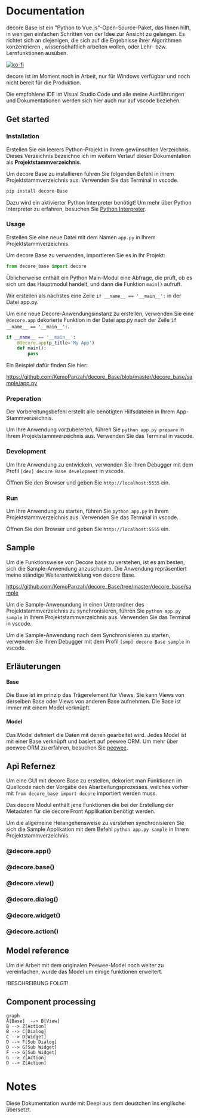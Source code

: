 # Documentation
decore Base ist ein "Python to Vue.js"-Open-Source-Paket, das Ihnen hilft, in wenigen einfachen Schritten von der Idee zur Ansicht zu gelangen. Es richtet sich an diejenigen, die sich auf die Ergebnisse ihrer Algorithmen konzentrieren , wissenschaftlich arbeiten wollen, oder Lehr- bzw. Lernfunktionen ausüben.

[![ko-fi](https://ko-fi.com/img/githubbutton_sm.svg)](https://ko-fi.com/P5P2JCC5B)

decore ist im Moment noch in Arbeit, nur für Windows verfügbar und noch nicht bereit für die Produktion.

Die empfohlene IDE ist Visual Studio Code und alle meine Ausführungen und Dokumentationen werden sich hier auch nur auf vscode beziehen.

## Get started
### Installation
Erstellen Sie ein leerers Python-Projekt in Ihrem gewünschten Verzeichnis. Dieses Verzeichnis bezeichne ich im weitern Verlauf dieser Dokumentation als **Projektstammverzeichnis**.

Um decore Base zu installieren führen Sie folgenden Befehl in ihrem Projektstammverzeichnis aus. Verwenden Sie das Terminal in vscode.
```python
pip install decore-Base
```

Dazu wird ein aktivierter Python Interpreter benötigt! Um mehr über Python Interpreter zu erfahren, besuchen Sie [Python Interpreter](https://code.visualstudio.com/docs/python/environments).

### Usage
Erstellen Sie eine neue Datei mit dem Namen `app.py` in Ihrem Projektstammverzeichnis.

Um decore Base zu verwenden, importieren Sie es in Ihr Projekt:
```python
from decore_base import decore
```

Üblicherweise enthält ein Python Main-Modul eine Abfrage, die prüft, ob es sich um das Hauptmodul handelt, und dann die Funktion `main()` aufruft.

Wir erstellen als nächstes eine Zeile `if __name__ == '__main__':` in der Datei app.py.

Um eine neue Decore-Anwendungsinstanz zu erstellen, verwenden Sie eine `@decore.app` dekorierte Funktion in der Datei app.py nach der Zeile `if __name__ == '__main__':`.

```python
if __name__ == '__main__':
    @decore.app(p_title='My App')
    def main():
        pass
```

Ein Beispiel dafür finden Sie hier:

https://github.com/KemoPanzah/decore_Base/blob/master/decore_base/sample/app.py

### Preperation
Der Vorbereitungsbefehl erstellt alle benötigten Hilfsdateien in Ihrem App-Stammverzeichnis.

Um Ihre Anwendung vorzubereiten, führen Sie `python app.py prepare` in Ihrem Projektstammverzeichnis aus. Verwenden Sie das Terminal in vscode.

### Development
Um Ihre Anwendung zu entwickeln, verwenden Sie Ihren Debugger mit dem Profil `[dev] decore Base development` in vscode.

Öffnen Sie den Browser und geben Sie `http://localhost:5555` ein.

### Run
Um Ihre Anwendung zu starten, führen Sie `python app.py` in Ihrem Projektstammverzeichnis aus. Verwenden Sie das Terminal in vscode.

Öffnen Sie den Browser und geben Sie `http://localhost:5555` ein.

<!-- ### Build
Um Ihre Anwendung zu erstellen, verwenden Sie Ihren Debugger mit dem Profil `[bld] decore Base build` in vscode. -->

## Sample
Um die Funktionsweise von Decore base zu verstehen, ist es am besten, sich die Sample-Anwendung anzuschauen. Die Anwendung repräsentiert meine ständige Weiterentwicklung von decore Base.

https://github.com/KemoPanzah/decore_Base/tree/master/decore_base/sample

Um die Sample-Anwenundung in einen Unterordner des Projektstammverzeichnis zu synchronisieren, führen Sie `python app.py sample` in Ihrem Projektstammverzeichnis aus. Verwenden Sie das Terminal in vscode.

Um die Sample-Anwendung nach dem Synchronisieren zu starten, verwenden Sie Ihren Debugger mit dem Profil `[smp] decore Base sample` in vscode.

## Erläuterungen

#### Base
Die Base ist im prinzip das Trägerelement für Views. Sie kann Views von derselben Base oder Views von anderen Base aufnehmen. Die Base ist immer mit einem Model verknüpft.

#### Model
Das Model definiert die Daten mit denen gearbeitet wird. Jedes Model ist mit einer Base verknüpft und basiert auf peewee ORM. Um mehr über peewee ORM zu erfahren, besuchen Sie [peewee](http://docs.peewee-orm.com/en/latest/).

## Api Refernez
Um eine GUI mit decore Base zu erstellen, dekoriert man Funktionen im Quellcode nach der Vorgabe des Abarbeitungsprozesses. welches vorher mit `from decore_base import decore` importiert werden muss.

Das decore Modul enthält jene Funktionen die bei der Erstellung der Metadaten für die decore Front Applikation benötigt werden.

Um die allgemeine Herangehensweise zu verstehen synchronisieren Sie sich die Sample Applikation mit dem Befehl `python app.py sample` in Ihrem Projektstammverzeichnis.

### @decore.app()
### @decore.base()
### @decore.view()
### @decore.dialog()
### @decore.widget()
### @decore.action()

## Model reference
Um die Arbeit mit dem originalen Peewee-Model noch weiter zu vereinfachen, wurde das Model um einige funktionen erweitert.

!BESCHREIBUNG FOLGT!

## Component processing
```mermaid
graph
A[Base]  --> B[View]
B --> Z[Action]
B --> C[Dialog]
C --> D[Widget]
D --> F[Sub Dialog]
D --> G[Sub Widget]
F --> G[Sub Widget]
G --> Z[Action]
D --> Z[Action]
```

# Notes
Diese Dokumentation wurde mit Deepl aus dem deustchen ins englische übersetzt.